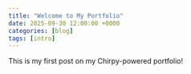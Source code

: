 ```yaml
---
title: "Welcome to My Portfolio"
date: 2025-09-30 12:00:00 +0000
categories: [blog]
tags: [intro]
---
```


This is my first post on my Chirpy-powered portfolio!
